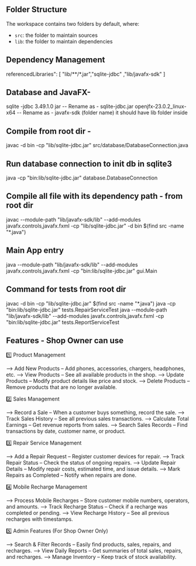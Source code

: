 ## Folder Structure

The workspace contains two folders by default, where:

- `src`: the folder to maintain sources
- `lib`: the folder to maintain dependencies

## Dependency Management

referencedLibraries":
 [ "lib/**/*.jar","sqlite-jdbc" ,"lib/javafx-sdk" ]

## Database and JavaFX-

sqlite -jdbc 3.49.1.0 jar -- Rename as - sqlite-jdbc.jar
openjfx-23.0.2_linux-x64  -- Rename as - javafx-sdk (folder name) it should have lib folder inside

## Compile from root dir - 
javac -d bin -cp "lib/sqlite-jdbc.jar" src/database/DatabaseConnection.java

## Run database connection to init db in sqlite3 
java -cp "bin:lib/sqlite-jdbc.jar" database.DatabaseConnection

## Compile all file with its dependency path - from root dir

javac --module-path "lib/javafx-sdk/lib" --add-modules javafx.controls,javafx.fxml -cp "lib/sqlite-jdbc.jar" -d bin $(find src -name "*.java")

## Main App entry 

java --module-path "lib/javafx-sdk/lib" --add-modules javafx.controls,javafx.fxml -cp "bin:lib/sqlite-jdbc.jar" gui.Main

## Command for tests from root dir
javac -d bin -cp "lib/sqlite-jdbc.jar" $(find src -name "*.java")
java -cp "bin:lib/sqlite-jdbc.jar" tests.RepairServiceTest
java --module-path "lib/javafx-sdk/lib" --add-modules javafx.controls,javafx.fxml -cp "bin:lib/sqlite-jdbc.jar" tests.ReportServiceTest

## Features - Shop Owner can use

1️⃣ Product Management

--> Add New Products – Add phones, accessories, chargers, headphones, etc.
--> View Products – See all available products in the shop.
--> Update Products – Modify product details like price and stock.
--> Delete Products – Remove products that are no longer available.

2️⃣ Sales Management

--> Record a Sale – When a customer buys something, record the sale.
--> Track Sales History – See all previous sales transactions.
--> Calculate Total Earnings – Get revenue reports from sales.
--> Search Sales Records – Find transactions by date, customer name, or product.

3️⃣ Repair Service Management

--> Add a Repair Request – Register customer devices for repair.
--> Track Repair Status – Check the status of ongoing repairs.
--> Update Repair Details – Modify repair costs, estimated time, and issue details.
--> Mark Repairs as Completed – Notify when repairs are done.

4️⃣ Mobile Recharge Management

--> Process Mobile Recharges – Store customer mobile numbers, operators, and amounts.
--> Track Recharge Status – Check if a recharge was completed or pending.
--> View Recharge History – See all previous recharges with timestamps.

5️⃣ Admin Features (For Shop Owner Only)

--> Search & Filter Records – Easily find products, sales, repairs, and recharges.
--> View Daily Reports – Get summaries of total sales, repairs, and recharges.
--> Manage Inventory – Keep track of stock availability.

